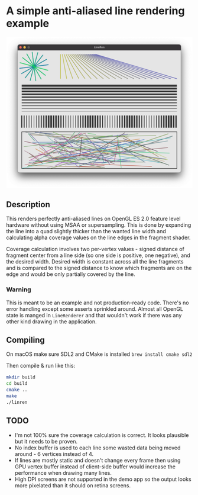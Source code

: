 # A simple anti-aliased line rendering example


![Screenshot](screenshot.png)


## Description

This renders perfectly anti-aliased lines on OpenGL ES 2.0 feature level hardware without using MSAA or supersampling. This is done by expanding the line into a quad slightly thicker than the wanted line width and calculating alpha coverage values on the line edges in the fragment shader.

Coverage calculation involves two per-vertex values - signed distance of fragment center from a line side (so one side is positive, one negative), and the desired width. Desired width is constant across all the line fragments and is compared to the signed distance to know which fragments are on the edge and would be only partially covered by the line.

### Warning

This is meant to be an example and not production-ready code. There's no error handling except some asserts sprinkled around. Almost all OpenGL state is manged in `LineRenderer` and that wouldn't work if there was any other kind drawing in the application.

## Compiling

On macOS make sure SDL2 and CMake is installed
`
brew install cmake sdl2
`

Then compile & run like this:
```bash
mkdir build
cd build
cmake ..
make
./linren
```

## TODO

* I'm not 100% sure the coverage calculation is correct. It looks plausible but it needs to be proven.
* No index buffer is used to each line some wasted data being moved around - 6 vertices instead of 4.
* If lines are mostly static and doesn't change every frame then using GPU vertex buffer instead of client-side buffer would increase the performance when drawing many lines.
* High DPI screens are not supported in the demo app so the output looks more pixelated than it should on retina screens.
